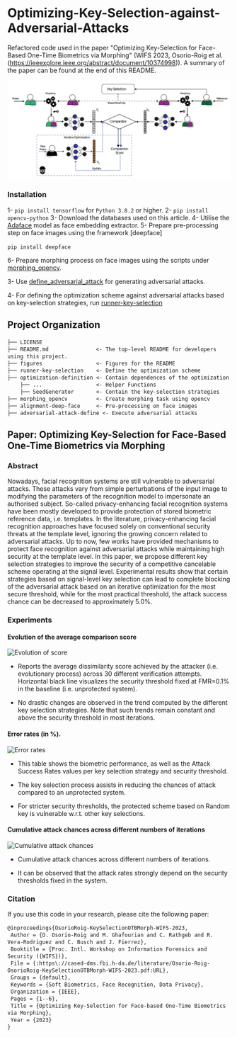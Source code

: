 # Optimizing-Key-Selection-against-Adversarial-Attacks

Refactored code used in the paper "Optimizing Key-Selection for Face-Based One-Time Biometrics via Morphing" (WIFS 2023, Osorio-Roig et al. (https://ieeexplore.ieee.org/abstract/document/10374998)). A summary of the paper can be found at the end of this README.

![Conceptual overview of the optimization problem](figures/overview_concept.png)

### Installation

1- ```pip install tensorflow``` for ```Python 3.8.2``` or higher.
2- ```pip install opencv-python```
3- Download the databases used on this article.
4- Utilise the [Adaface](https://openaccess.thecvf.com/content/CVPR2022/papers/Kim_AdaFace_Quality_Adaptive_Margin_for_Face_Recognition_CVPR_2022_paper.pdf) model as face embedding extractor. 
5- Prepare pre-processing step on face images using the framework [deepface]

```pip install deepface```

6- Prepare morphing process on face images using the scripts under [morphing_opencv](https://github.com/a-tabaza/face-morphing).

3- Use [define_adversarial_attack](adversarial-attack-define/iterative_optimization_with_AdaFace.py) for generating adversarial attacks. 

4- For defining the optimization scheme against adversarial attacks based on key-selection strategies, run [runner-key-selection](runner-key-selection.py)

Project Organization
------------

    ├── LICENSE
    ├── README.md               <- The top-level README for developers using this project.
    ├── figures                 <- Figures for the README
    ├── runner-key-selection    <- Define the optimization scheme
    ├── optimization-definition <- Contain dependences of the optimization
        ├── ...                 <- Helper Functions
        ├── SeedGenerator       <- Contain the key-selection strategies
    ├── morphing_opencv         <- Create morphing task using opencv
    ├── alignment-deep-face     <- Pre-processing on face images
    ├── adversarial-attack-define <- Execute adversarial attacks


Paper: Optimizing Key-Selection for Face-Based One-Time Biometrics via Morphing
------------

### Abstract

Nowadays, facial recognition systems are still vulnerable to adversarial attacks. These attacks vary from simple perturbations of the input image to modifying the parameters of the recognition model to impersonate an authorised subject. So-called privacy-enhancing facial recognition systems have been mostly developed to provide protection of stored biometric reference data, i.e. templates. In the literature, privacy-enhancing
facial recognition approaches have focused solely on conventional security threats at the template level, ignoring the growing concern related to adversarial attacks. Up to now, few works have provided mechanisms to protect face recognition against adversarial attacks while maintaining high security at the template level. In this paper, we propose different key selection strategies to improve the security of a competitive cancelable scheme operating at the signal level. Experimental results show that certain strategies based on signal-level key selection can lead to complete blocking of the adversarial attack based on an
iterative optimization for the most secure threshold, while for the most practical threshold, the attack success chance can be decreased to approximately 5.0%.

### Experiments

#### Evolution of the average comparison score

![Evolution of score](figures/evolution_score.png)

- Reports the average dissimilarity score achieved by the attacker (i.e. evolutionary process) across 30 different verification attempts. Horizontal black line visualizes the security threshold fixed at FMR=0.1% in the baseline (i.e. unprotected system).

- No drastic changes are observed in the trend computed by the different key selection strategies. Note that such trends remain constant and above the security threshold in most iterations.

#### Error rates (in %).

![Error rates](figures/tab_error_rates.png)

- This table shows the biometric performance, as well as the Attack Success Rates values per key selection strategy and security threshold.

- The key selection process assists in reducing the chances of attack compared to an unprotected system.

- For stricter security thresholds, the protected scheme based on Random key is vulnerable w.r.t. other key selections.


#### Cumulative attack chances across different numbers of iterations

![Cumulative attack chances](figures/accumulative_attack.png)

- Cumulative attack chances across different numbers of iterations.

- It can be observed that the attack rates strongly depend on the security thresholds fixed in the system.


### Citation

If you use this code in your research, please cite the following paper:

```{bibtex}
@inproceedings{OsorioRoig-KeySelectionOTBMorph-WIFS-2023,
 Author = {D. Osorio-Roig and M. Ghafourian and C. Rathgeb and R. Vera-Rodriguez and C. Busch and J. Fierrez},
 Booktitle = {Proc. Intl. Workshop on Information Forensics and Security ({WIFS})},
 File = {:https\://cased-dms.fbi.h-da.de/literature/Osorio-Roig-OsorioRoig-KeySelectionOTBMorph-WIFS-2023.pdf:URL},
 Groups = {default},
 Keywords = {Soft Biometrics, Face Recognition, Data Privacy},
 Organization = {IEEE},
 Pages = {1--6},
 Title = {Optimizing Key-Selection for Face-based One-Time Biometrics via Morphing},
 Year = {2023}
}
```

